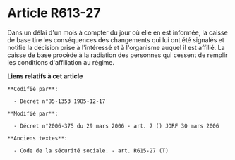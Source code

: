 # Article R613-27

Dans un délai d'un mois à compter du jour où elle en est informée, la caisse de base tire les conséquences des changements
qui lui ont été signalés et notifie la décision prise à l'intéressé et à l'organisme auquel il est affilié. La caisse de base
procède à la radiation des personnes qui cessent de remplir les conditions d'affiliation au régime.

**Liens relatifs à cet article**

	**Codifié par**:

	  - Décret n°85-1353 1985-12-17

	**Modifié par**:

	  - Décret n°2006-375 du 29 mars 2006 - art. 7 () JORF 30 mars 2006

	**Anciens textes**:

	  - Code de la sécurité sociale. - art. R615-27 (T)
